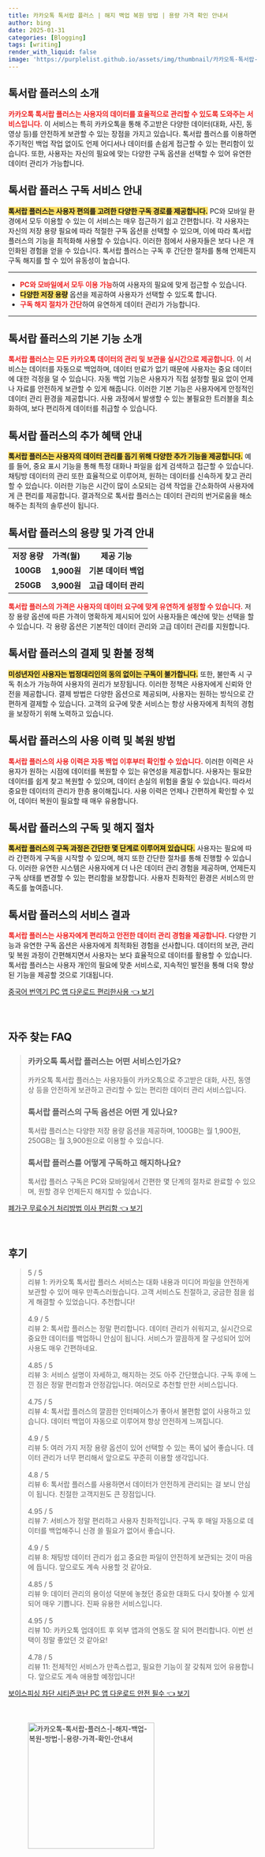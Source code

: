```yaml
---
title: 카카오톡 톡서랍 플러스 | 해지 백업 복원 방법 | 용량 가격 확인 안내서
author: bing
date: 2025-01-31
categories: [Blogging]
tags: [writing]
render_with_liquid: false
image: 'https://purplelist.github.io/assets/img/thumbnail/카카오톡-톡서랍-플러스-|-해지-백업-복원-방법-|-용량-가격-확인-안내서.webp'
---
```



<h2 id='톡서랍플러스소개'>톡서랍 플러스의 소개</h2>

<p><b><span style="color: #ee2323;">카카오톡 톡서랍 플러스는 사용자의 데이터를 효율적으로 관리할 수 있도록 도와주는 서비스입니다.</span></b> 이 서비스는 특히 카카오톡을 통해 주고받은 다양한 데이터(대화, 사진, 동영상 등)를 안전하게 보관할 수 있는 장점을 가지고 있습니다. 톡서랍 플러스를 이용하면 주기적인 백업 작업 없이도 언제 어디서나 데이터를 손쉽게 접근할 수 있는 편리함이 있습니다. 또한, 사용자는 자신의 필요에 맞는 다양한 구독 옵션을 선택할 수 있어 유연한 데이터 관리가 가능합니다.</p>

<h2 id='구독서비스안내'>톡서랍 플러스 구독 서비스 안내</h2>

<p><b><span style="background-color: #ffe066;">톡서랍 플러스는 사용자 편의를 고려한 다양한 구독 경로를 제공합니다.</span></b> PC와 모바일 환경에서 모두 이용할 수 있는 이 서비스는 매우 접근하기 쉽고 간편합니다. 각 사용자는 자신의 저장 용량 필요에 따라 적절한 구독 옵션을 선택할 수 있으며, 이에 따라 톡서랍 플러스의 기능을 최적화해 사용할 수 있습니다. 이러한 점에서 사용자들은 보다 나은 개인화된 경험을 얻을 수 있습니다. 톡서랍 플러스는 구독 후 간단한 절차를 통해 언제든지 구독 해지를 할 수 있어 유동성이 높습니다.</p>

<hr />

<ul>
    <li><b><span style="color: #ee2323;">PC와 모바일에서 모두 이용 가능</span></b>하여 사용자의 필요에 맞게 접근할 수 있습니다.</li>
    <li><b><span style="background-color: #ffe066;">다양한 저장 용량</span></b> 옵션을 제공하여 사용자가 선택할 수 있도록 합니다.</li>
    <li><b><span style="color: #ee2323;">구독 해지 절차가 간단</span></b>하여 유연하게 데이터 관리가 가능합니다.</li>
</ul>

<hr />

<h2 id='기본기능소개'>톡서랍 플러스의 기본 기능 소개</h2>

<p><b><span style="color: #ee2323;">톡서랍 플러스는 모든 카카오톡 데이터의 관리 및 보관을 실시간으로 제공합니다.</span></b> 이 서비스는 데이터를 자동으로 백업하며, 데이터 만료가 없기 때문에 사용자는 중요 데이터에 대한 걱정을 덜 수 있습니다. 자동 백업 기능은 사용자가 직접 설정할 필요 없이 언제나 자료를 안전하게 보관할 수 있게 해줍니다. 이러한 기본 기능은 사용자에게 안정적인 데이터 관리 환경을 제공합니다. 사용 과정에서 발생할 수 있는 불필요한 트러블을 최소화하여, 보다 편리하게 데이터를 취급할 수 있습니다.</p>

<h2 id='추가혜택안내'>톡서랍 플러스의 추가 혜택 안내</h2>

<p><b><span style="background-color: #ffe066;">톡서랍 플러스는 사용자의 데이터 관리를 돕기 위해 다양한 추가 기능을 제공합니다.</span></b> 예를 들어, 중요 표시 기능을 통해 특정 대화나 파일을 쉽게 검색하고 접근할 수 있습니다. 채팅방 데이터의 관리 또한 효율적으로 이루어져, 원하는 데이터를 신속하게 찾고 관리할 수 있습니다. 이러한 기능은 시간이 많이 소모되는 검색 작업을 간소화하여 사용자에게 큰 편리를 제공합니다. 결과적으로 톡서랍 플러스는 데이터 관리의 번거로움을 해소해주는 최적의 솔루션이 됩니다.</p>

<h2 id='용량가격안내'>톡서랍 플러스의 용량 및 가격 안내</h2>

<table>
    <tr>
        <td style="text-align: center; height: 17px;"><b>저장 용량</b></td>
        <td style="text-align: center; height: 17px;"><b>가격(월)</b></td>
        <td style="text-align: center; height: 17px;"><b>제공 기능</b></td>
    </tr>
    <tr>
        <td style="text-align: center; height: 17px;"><b>100GB</b></td>
        <td style="text-align: center; height: 17px;"><b>1,900원</b></td>
        <td style="text-align: center; height: 17px;"><b>기본 데이터 백업</b></td>
    </tr>
    <tr>
        <td style="text-align: center; height: 17px;"><b>250GB</b></td>
        <td style="text-align: center; height: 17px;"><b>3,900원</b></td>
        <td style="text-align: center; height: 17px;"><b>고급 데이터 관리</b></td>
    </tr>
</table>

<p><b><span style="color: #ee2323;">톡서랍 플러스의 가격은 사용자의 데이터 요구에 맞게 유연하게 설정할 수 있습니다.</span></b> 저장 용량 옵션에 따른 가격이 명확하게 제시되어 있어 사용자들은 예산에 맞는 선택을 할 수 있습니다. 각 용량 옵션은 기본적인 데이터 관리와 고급 데이터 관리를 지원합니다.</p>

<h2 id='결제환불정책'>톡서랍 플러스의 결제 및 환불 정책</h2>

<p><b><span style="background-color: #ffe066;">미성년자인 사용자는 법정대리인의 동의 없이는 구독이 불가합니다.</span></b> 또한, 불만족 시 구독 취소가 가능하여 사용자의 권리가 보장됩니다. 이러한 정책은 사용자에게 신뢰와 안전을 제공합니다. 결제 방법은 다양한 옵션으로 제공되며, 사용자는 원하는 방식으로 간편하게 결제할 수 있습니다. 고객의 요구에 맞춘 서비스는 항상 사용자에게 최적의 경험을 보장하기 위해 노력하고 있습니다.</p>

<h2 id='사용이력복원방법'>톡서랍 플러스의 사용 이력 및 복원 방법</h2>

<p><b><span style="color: #ee2323;">톡서랍 플러스의 사용 이력은 자동 백업 이후부터 확인할 수 있습니다.</span></b> 이러한 이력은 사용자가 원하는 시점에 데이터를 복원할 수 있는 유연성을 제공합니다. 사용자는 필요한 데이터를 쉽게 찾고 복원할 수 있으며, 데이터 손실의 위험을 줄일 수 있습니다. 따라서 중요한 데이터의 관리가 한층 용이해집니다. 사용 이력은 언제나 간편하게 확인할 수 있어, 데이터 복원이 필요할 때 매우 유용합니다.</p>

<h2 id='구독해지절차'>톡서랍 플러스의 구독 및 해지 절차</h2>

<p><b><span style="background-color: #ffe066;">톡서랍 플러스의 구독 과정은 간단한 몇 단계로 이루어져 있습니다.</span></b> 사용자는 필요에 따라 간편하게 구독을 시작할 수 있으며, 해지 또한 간단한 절차를 통해 진행할 수 있습니다. 이러한 유연한 시스템은 사용자에게 더 나은 데이터 관리 경험을 제공하며, 언제든지 구독 상태를 변경할 수 있는 편리함을 보장합니다. 사용자 친화적인 환경은 서비스의 만족도를 높여줍니다.</p>

<h2 id='서비스결과'>톡서랍 플러스의 서비스 결과</h2>

<p><b><span style="color: #ee2323;">톡서랍 플러스는 사용자에게 편리하고 안전한 데이터 관리 경험을 제공합니다.</span></b> 다양한 기능과 유연한 구독 옵션은 사용자에게 최적화된 경험을 선사합니다. 데이터의 보관, 관리 및 복원 과정이 간편해지면서 사용자는 보다 효율적으로 데이터를 활용할 수 있습니다. 톡서랍 플러스는 사용자 개인의 필요에 맞춘 서비스로, 지속적인 발전을 통해 더욱 향상된 기능을 제공할 것으로 기대됩니다.</p>


<p><a class="click-button" title="중국어 번역기 PC 앱 다운로드 편리한사용" href="https://purplelist.github.io/posts/%EC%A4%91%EA%B5%AD%EC%96%B4-%EB%B2%88%EC%97%AD%EA%B8%B0-PC-%EC%95%B1-%EB%8B%A4%EC%9A%B4%EB%A1%9C%EB%93%9C-%ED%8E%B8%EB%A6%AC%ED%95%9C%EC%82%AC%EC%9A%A9/" rel="dofollow">중국어 번역기 PC 앱 다운로드 편리한사용 👈 보기</a></p><br>
<h2 id='자주_찾는_FAQ'>자주 찾는 FAQ</h2>
<div itemscope="" itemtype="https://schema.org/FAQPage"> 
<blockquote> 
<div itemscope="" itemprop="mainEntity" itemtype="https://schema.org/Question"> 
<h3 itemprop="name">카카오톡 톡서랍 플러스는 어떤 서비스인가요?</h3> 
<div itemscope="" itemprop="acceptedAnswer" itemtype="https://schema.org/Answer"> 
<span itemprop="text"> 
<p>카카오톡 톡서랍 플러스는 사용자들이 카카오톡으로 주고받은 대화, 사진, 동영상 등을 안전하게 보관하고 관리할 수 있는 편리한 데이터 관리 서비스입니다.</p> 
</span> 
</div> 
</div> 

<div itemscope="" itemprop="mainEntity" itemtype="https://schema.org/Question"> 
<h3 itemprop="name">톡서랍 플러스의 구독 옵션은 어떤 게 있나요?</h3> 
<div itemscope="" itemprop="acceptedAnswer" itemtype="https://schema.org/Answer"> 
<span itemprop="text"> 
<p>톡서랍 플러스는 다양한 저장 용량 옵션을 제공하며, 100GB는 월 1,900원, 250GB는 월 3,900원으로 이용할 수 있습니다.</p> 
</span> 
</div> 
</div> 

<div itemscope="" itemprop="mainEntity" itemtype="https://schema.org/Question"> 
<h3 itemprop="name">톡서랍 플러스를 어떻게 구독하고 해지하나요?</h3> 
<div itemscope="" itemprop="acceptedAnswer" itemtype="https://schema.org/Answer"> 
<span itemprop="text"> 
<p>톡서랍 플러스 구독은 PC와 모바일에서 간편한 몇 단계의 절차로 완료할 수 있으며, 원할 경우 언제든지 해지할 수 있습니다.</p> 
</span> 
</div> 
</div> 

</blockquote> 
</div>
<p><a class="click-button" title="폐가구 무료수거 처리방법 이사 편리함" href="https://purplelist.github.io/posts/%ED%8F%90%EA%B0%80%EA%B5%AC-%EB%AC%B4%EB%A3%8C%EC%88%98%EA%B1%B0-%EC%B2%98%EB%A6%AC%EB%B0%A9%EB%B2%95-%EC%9D%B4%EC%82%AC-%ED%8E%B8%EB%A6%AC%ED%95%A8/" rel="dofollow">폐가구 무료수거 처리방법 이사 편리함 👈 보기</a></p><br>
<h2 id='후기'>후기</h2>
<div itemscope itemtype="https://schema.org/Product">
  <blockquote>
  <div itemprop="review" itemscope itemtype="https://schema.org/Review">
      <div itemprop="reviewRating" itemscope itemtype="https://schema.org/Rating"> <span itemprop="ratingValue">5</span> / <span itemprop="bestRating">5</span> </div>
      <span itemprop="reviewBody">리뷰 1: 카카오톡 톡서랍 플러스 서비스는 대화 내용과 미디어 파일을 안전하게 보관할 수 있어 매우 만족스러웠습니다. 고객 서비스도 친절하고, 궁금한 점을 쉽게 해결할 수 있었습니다. 추천합니다!</span>
  </div>
  <br>
  <div itemprop="review" itemscope itemtype="https://schema.org/Review">
      <div itemprop="reviewRating" itemscope itemtype="https://schema.org/Rating"> <span itemprop="ratingValue">4.9</span> / <span itemprop="bestRating">5</span> </div>
      <span itemprop="reviewBody">리뷰 2: 톡서랍 플러스는 정말 편리합니다. 데이터 관리가 쉬워지고, 실시간으로 중요한 데이터를 백업하니 안심이 됩니다. 서비스가 깔끔하게 잘 구성되어 있어 사용도 매우 간편하네요.</span>
  </div>
  <br>
  <div itemprop="review" itemscope itemtype="https://schema.org/Review">
      <div itemprop="reviewRating" itemscope itemtype="https://schema.org/Rating"> <span itemprop="ratingValue">4.85</span> / <span itemprop="bestRating">5</span> </div>
      <span itemprop="reviewBody">리뷰 3: 서비스 설명이 자세하고, 해지하는 것도 아주 간단했습니다. 구독 후에 느낀 점은 정말 편리함과 안정감입니다. 여러모로 추천할 만한 서비스입니다.</span>
  </div>
  <br>
  <div itemprop="review" itemscope itemtype="https://schema.org/Review">
      <div itemprop="reviewRating" itemscope itemtype="https://schema.org/Rating"> <span itemprop="ratingValue">4.75</span> / <span itemprop="bestRating">5</span> </div>
      <span itemprop="reviewBody">리뷰 4: 톡서랍 플러스의 깔끔한 인터페이스가 좋아서 불편함 없이 사용하고 있습니다. 데이터 백업이 자동으로 이루어져 항상 안전하게 느껴집니다.</span>
  </div>
  <br>
  <div itemprop="review" itemscope itemtype="https://schema.org/Review">
      <div itemprop="reviewRating" itemscope itemtype="https://schema.org/Rating"> <span itemprop="ratingValue">4.9</span> / <span itemprop="bestRating">5</span> </div>
      <span itemprop="reviewBody">리뷰 5: 여러 가지 저장 용량 옵션이 있어 선택할 수 있는 폭이 넓어 좋습니다. 데이터 관리가 너무 편리해서 앞으로도 꾸준히 이용할 생각입니다.</span>
  </div>
  <br>
  <div itemprop="review" itemscope itemtype="https://schema.org/Review">
      <div itemprop="reviewRating" itemscope itemtype="https://schema.org/Rating"> <span itemprop="ratingValue">4.8</span> / <span itemprop="bestRating">5</span> </div>
      <span itemprop="reviewBody">리뷰 6: 톡서랍 플러스를 사용하면서 데이터가 안전하게 관리되는 걸 보니 안심이 됩니다. 친절한 고객지원도 큰 장점입니다.</span>
  </div>
  <br>
  <div itemprop="review" itemscope itemtype="https://schema.org/Review">
      <div itemprop="reviewRating" itemscope itemtype="https://schema.org/Rating"> <span itemprop="ratingValue">4.95</span> / <span itemprop="bestRating">5</span> </div>
      <span itemprop="reviewBody">리뷰 7: 서비스가 정말 편리하고 사용자 친화적입니다. 구독 후 매일 자동으로 데이터를 백업해주니 신경 쓸 필요가 없어서 좋습니다.</span>
  </div>
  <br>
  <div itemprop="review" itemscope itemtype="https://schema.org/Review">
      <div itemprop="reviewRating" itemscope itemtype="https://schema.org/Rating"> <span itemprop="ratingValue">4.9</span> / <span itemprop="bestRating">5</span> </div>
      <span itemprop="reviewBody">리뷰 8: 채팅방 데이터 관리가 쉽고 중요한 파일이 안전하게 보관되는 것이 마음에 듭니다. 앞으로도 계속 사용할 것 같아요.</span>
  </div>
  <br>
  <div itemprop="review" itemscope itemtype="https://schema.org/Review">
      <div itemprop="reviewRating" itemscope itemtype="https://schema.org/Rating"> <span itemprop="ratingValue">4.85</span> / <span itemprop="bestRating">5</span> </div>
      <span itemprop="reviewBody">리뷰 9: 데이터 관리의 용이성 덕분에 놓쳤던 중요한 대화도 다시 찾아볼 수 있게 되어 매우 기쁩니다. 진짜 유용한 서비스입니다.</span>
  </div>
  <br>
  <div itemprop="review" itemscope itemtype="https://schema.org/Review">
      <div itemprop="reviewRating" itemscope itemtype="https://schema.org/Rating"> <span itemprop="ratingValue">4.95</span> / <span itemprop="bestRating">5</span> </div>
      <span itemprop="reviewBody">리뷰 10: 카카오톡 업데이트 후 외부 앱과의 연동도 잘 되어 편리합니다. 이번 선택이 정말 좋았던 것 같아요!</span>
  </div>
  <br>
  <div itemprop="review" itemscope itemtype="https://schema.org/Review">
      <div itemprop="reviewRating" itemscope itemtype="https://schema.org/Rating"> <span itemprop="ratingValue">4.78</span> / <span itemprop="bestRating">5</span> </div>
      <span itemprop="reviewBody">리뷰 11: 전체적인 서비스가 만족스럽고, 필요한 기능이 잘 갖춰져 있어 유용합니다. 앞으로도 계속 애용할 예정입니다!</span>
  </div>
  </blockquote>
</div>
<p><a class="click-button" title="보이스피싱 차단 시티즌코난 PC 앱 다운로드 안전 필수" href="https://purplelist.github.io/posts/%EB%B3%B4%EC%9D%B4%EC%8A%A4%ED%94%BC%EC%8B%B1-%EC%B0%A8%EB%8B%A8-%EC%8B%9C%ED%8B%B0%EC%A6%8C%EC%BD%94%EB%82%9C-PC-%EC%95%B1-%EB%8B%A4%EC%9A%B4%EB%A1%9C%EB%93%9C-%EC%95%88%EC%A0%84-%ED%95%84%EC%88%98/" rel="dofollow">보이스피싱 차단 시티즌코난 PC 앱 다운로드 안전 필수 👈 보기</a></p><br>
<figure class="image"><img src="https://purplelist.github.io/assets/img/thumbnail/카카오톡-톡서랍-플러스-|-해지-백업-복원-방법-|-용량-가격-확인-안내서.webp" alt="카카오톡-톡서랍-플러스-|-해지-백업-복원-방법-|-용량-가격-확인-안내서" width="256" height="256"></figure>